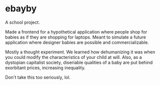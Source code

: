 # ebayby

A school project.

Made a frontend for a hypothetical application where people shop for babies as if they are shopping for laptops. Meant to simulate a future application where designer babies are possible and commercializable.

Mostly a thought experiment. We learned how dehumanizing it was when you could modify the characteristics of your child at will. Also, as a dystopian capitalist society, diseriable qualities of a baby are put behind exorbitant prices, increasing inequality.

Don't take this too seriously, lol.
